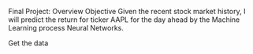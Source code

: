 Final Project: Overview
Objective
Given the recent stock market history, I will predict the return for ticker AAPL for the day ahead by the Machine Learning process Neural Networks.

Get the data
